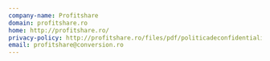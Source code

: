 ```yaml
---
company-name: Profitshare
domain: profitshare.ro
home: http://profitshare.ro/
privacy-policy: http://profitshare.ro/files/pdf/politicadeconfidentialitate.pdf
email: profitshare@conversion.ro
---
```




